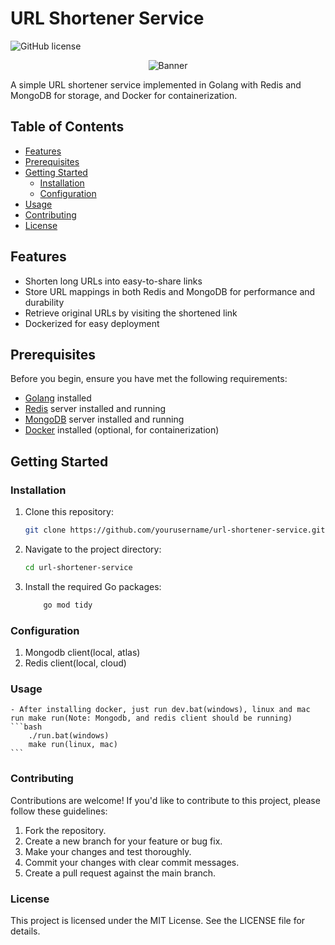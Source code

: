 # URL Shortener Service

![GitHub license](https://img.shields.io/badge/license-MIT-blue.svg)

<div align="center">
  <img src="https://res.cloudinary.com/swaraj-cloud/image/upload/v1695746882/wahavuo3msy7yvwgteaa.png" alt="Banner" />
</div>


A simple URL shortener service implemented in Golang with Redis and MongoDB for storage, and Docker for containerization.

## Table of Contents

- [Features](#features)
- [Prerequisites](#prerequisites)
- [Getting Started](#getting-started)
  - [Installation](#installation)
  - [Configuration](#configuration)
- [Usage](#usage)
- [Contributing](#contributing)
- [License](#license)

## Features

- Shorten long URLs into easy-to-share links
- Store URL mappings in both Redis and MongoDB for performance and durability
- Retrieve original URLs by visiting the shortened link
- Dockerized for easy deployment

## Prerequisites

Before you begin, ensure you have met the following requirements:

- [Golang](https://golang.org/) installed
- [Redis](https://redis.io/) server installed and running
- [MongoDB](https://www.mongodb.com/) server installed and running
- [Docker](https://www.docker.com/) installed (optional, for containerization)

## Getting Started

### Installation

1. Clone this repository:

   ```bash
   git clone https://github.com/yourusername/url-shortener-service.git

   ```

2. Navigate to the project directory:
   ```bash
   cd url-shortener-service
   ```
3. Install the required Go packages:
   ```bash
       go mod tidy
   ```

### Configuration
1. Mongodb client(local, atlas)
2. Redis client(local, cloud)

### Usage
    - After installing docker, just run dev.bat(windows), linux and mac run make run(Note: Mongodb, and redis client should be running)
    ```bash
        ./run.bat(windows)
        make run(linux, mac)
    ```


### Contributing
Contributions are welcome! If you'd like to contribute to this project, please follow these guidelines:

1. Fork the repository.
2. Create a new branch for your feature or bug fix.
3. Make your changes and test thoroughly.
4. Commit your changes with clear commit messages.
5. Create a pull request against the main branch.

### License
This project is licensed under the MIT License. See the LICENSE file for details.

